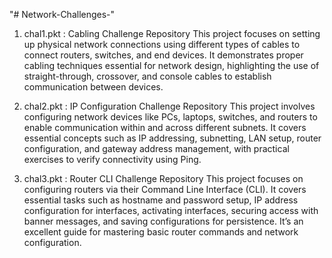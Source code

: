 "# Network-Challenges-" 

1. chal1.pkt : Cabling Challenge Repository
    This project focuses on setting up physical network connections using different types of cables to connect routers, switches, and end devices. It demonstrates proper cabling techniques essential for network design, highlighting the use of straight-through, crossover, and console cables to establish communication between devices.

2. chal2.pkt : IP Configuration Challenge Repository
    This project involves configuring network devices like PCs, laptops, switches, and routers to enable communication within and across different subnets. It covers essential concepts such as IP addressing, subnetting, LAN setup, router configuration, and gateway address management, with practical exercises to verify connectivity using Ping.

3. chal3.pkt : Router CLI Challenge Repository
   This project focuses on configuring routers via their Command Line Interface (CLI). It covers essential tasks such as hostname and password setup, IP address configuration for interfaces, activating interfaces, securing access with banner messages, and saving configurations for persistence. It’s an excellent guide for mastering basic router commands and network configuration.
